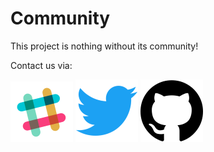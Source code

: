 # Community

This project is nothing without its community!

Contact us via:

[![Slack](img/slack.png)](http://slack.btcpayserver.org/)
[![Twitter](img/twitter.png)](https://twitter.com/BtcpayServer)
[![Github](img/github.png)](https://github.com/btcpayserver/btcpayserver)
